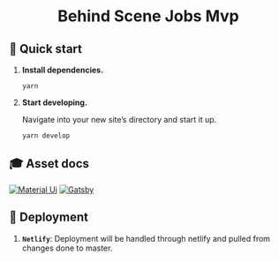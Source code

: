 <h1 align="center">
  Behind Scene Jobs Mvp
</h1>



## 🚀 Quick start

1.  **Install dependencies.**

    ```shell
    yarn
    ```

1.  **Start developing.**

    Navigate into your new site’s directory and start it up.

    ```shell
    yarn develop
    ```

## 🎓 Asset docs
[![Material Ui](https://material-ui.com)](https://material-ui.com/components/grid/)
[![Gatsby](https://www.gatsbyjs.org)](https://www.gatsbyjs.org/)

## 💫 Deployment
1. **`Netlify`**: Deployment will be handled through netlify and pulled from changes done to master.
